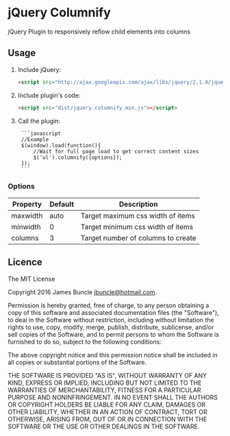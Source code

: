 # jQuery Columnify

jQuery Plugin to responsively reflow child elements into columns

## Usage

1. Include jQuery:

	```html
	<script src="http://ajax.googleapis.com/ajax/libs/jquery/2.1.4/jquery.min.js"></script>
	```

2. Include plugin's code:

	```html
	<script src="dist/jquery.columnify.min.js"></script>
	```

3. Call the plugin:

        ```javascript 
        //Example
        $(window).load(function(){
            //Wait for full page load to get correct content sizes
            $('ul').columnify({options});
        });
        ```

### Options

| Property      | Default       | Description                        |
| ------------- |---------------| -----------------------------------|
| maxwidth      | auto          | Target maximum css width of items  |
| minwidth      | 0             | Target minimum css width of items  |
| columns       | 3             | Target number of columns to create |

## Licence

The MIT License

Copyright 2016 James Buncle <jbuncle@hotmail.com>.

Permission is hereby granted, free of charge, to any person obtaining a copy
of this software and associated documentation files (the "Software"), to deal
in the Software without restriction, including without limitation the rights
to use, copy, modify, merge, publish, distribute, sublicense, and/or sell
copies of the Software, and to permit persons to whom the Software is
furnished to do so, subject to the following conditions:

The above copyright notice and this permission notice shall be included in
all copies or substantial portions of the Software.

THE SOFTWARE IS PROVIDED "AS IS", WITHOUT WARRANTY OF ANY KIND, EXPRESS OR
IMPLIED, INCLUDING BUT NOT LIMITED TO THE WARRANTIES OF MERCHANTABILITY,
FITNESS FOR A PARTICULAR PURPOSE AND NONINFRINGEMENT. IN NO EVENT SHALL THE
AUTHORS OR COPYRIGHT HOLDERS BE LIABLE FOR ANY CLAIM, DAMAGES OR OTHER
LIABILITY, WHETHER IN AN ACTION OF CONTRACT, TORT OR OTHERWISE, ARISING FROM,
OUT OF OR IN CONNECTION WITH THE SOFTWARE OR THE USE OR OTHER DEALINGS IN
THE SOFTWARE.